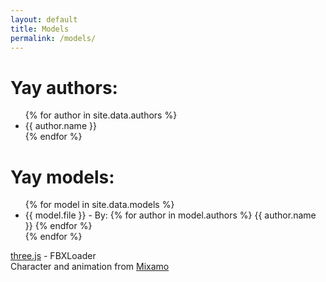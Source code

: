 ```yaml
---
layout: default
title: Models
permalink: /models/
---
```

# Yay authors:

<ul>
{% for author in site.data.authors %}
  <li>
    {{ author.name }}
  </li>
{% endfor %}
</ul>

# Yay models:

<ul>
{% for model in site.data.models %}
  <li>
    {{ model.file }} - By: {% for author in model.authors %} {{ author.name }} {% endfor %}
  </li>
{% endfor %}
</ul>

<div id="info">
    <a href="http://threejs.org" target="_blank" rel="noopener">three.js</a> - FBXLoader<br />
    Character and animation from <a href="https://www.mixamo.com/" target="_blank" rel="noopener">Mixamo</a>
</div>
<script type="text/javascript" src="{{ site.baseurl }}/assets/js/main-bundle.js"></script>